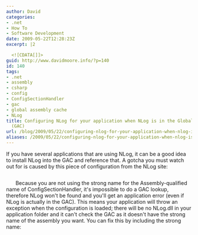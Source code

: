 ```yaml
---
author: David
categories:
- .net
- How To
- Software Development
date: 2009-05-22T12:28:23Z
excerpt: |2

  <![CDATA[]]>
guid: http://www.davidmoore.info/?p=140
id: 140
tags:
- .net
- assembly
- csharp
- config
- ConfigSectionHandler
- gac
- global assembly cache
- NLog
title: Configuring NLog for your application when NLog is in the Global Assembly Cache
  (GAC)
url: /blog/2009/05/22/configuring-nlog-for-your-application-when-nlog-is-in-the-global-assembly-cache-gac/
aliases: /2009/05/22/configuring-nlog-for-your-application-when-nlog-is-in-the-global-assembly-cache-gac/
---
```


If you have several applications that are using NLog, it can be a good idea to install NLog into the GAC and reference that. A gotcha you must watch out for is caused by this piece of configuration from the NLog site: <code> <configuration> <configSections> <section name="nlog" type="NLog.Config.ConfigSectionHandler, NLog"/> </configSections> <nlog> </nlog> </configuration></code> Because you are not using the strong name for the Assembly-qualified name of ConfigSectionHandler, it's impossible to do a GAC lookup, therefore NLog won't be found and you'll get an application error (even if NLog is actually in the GAC). This means your application will throw an exception when the configuration is loaded; there will be no NLog.dll in your application folder and it can't check the GAC as it doesn't have the strong name of the assembly you want. You can fix this by including the strong name: <code> <section name="nlog" type="NLog.Config.ConfigSectionHandler, NLog, Version=1.0.0.505, Culture=neutral, PublicKeyToken=5120e14c03d0593c" /> </code>